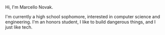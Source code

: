 Hi, I'm Marcello Novak.

I'm currently a high school sophomore, interested in computer science and engineering.
I'm an honors student, I like to build dangerous things, and I just like tech.
